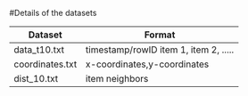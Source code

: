 #Details of the datasets


|Dataset| Format|
|-------|-------|
|data_t10.txt|  timestamp/rowID item 1, item 2, .....|
|coordinates.txt| x-coordinates,y-coordinates|
|dist_10.txt| item neighbors|


